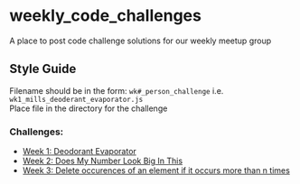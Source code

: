 # weekly_code_challenges
A place to post code challenge solutions for our weekly meetup group

## Style Guide  
Filename should be in the form: `wk#_person_challenge` i.e. `wk1_mills_deoderant_evaporator.js`  
Place file in the directory for the challenge

### Challenges:
- [Week 1: Deodorant Evaporator](https://www.codewars.com/kata/5506b230a11c0aeab3000c1f) 
- [Week 2: Does My Number Look Big In This](https://www.codewars.com/kata/does-my-number-look-big-in-this/train/ruby)
- [Week 3: Delete occurences of an element if it occurs more than n times](https://www.codewars.com/kata/delete-occurrences-of-an-element-if-it-occurs-more-than-n-times/train/javascript)
